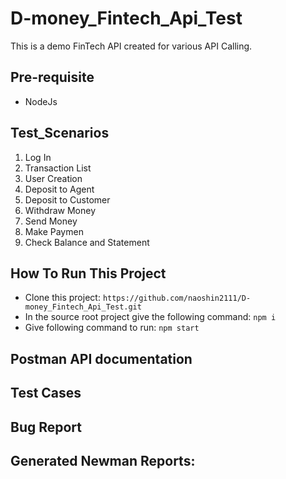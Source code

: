 # D-money_Fintech_Api_Test
This is a demo FinTech API created for various API Calling.
## Pre-requisite
- NodeJs
## Test_Scenarios
1. Log In
2. Transaction List
3. User Creation
4. Deposit to Agent
5. Deposit to Customer
6. Withdraw Money
7. Send Money
8. Make Paymen
9. Check Balance and Statement

## How To Run This Project
- Clone this project: ```https://github.com/naoshin2111/D-money_Fintech_Api_Test.git```
- In the source root project give the following command: ```npm i```
- Give following command to run: ```npm start```

## Postman API documentation
## Test Cases
## Bug Report

## Generated Newman Reports:
